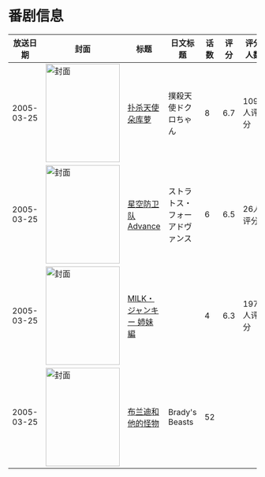 # 番剧信息

|放送日期|封面|标题|日文标题|话数|评分|评分人数|
|---|---|---|---|---|---|---|
|2005-03-25|<img src="https://lain.bgm.tv/pic/cover/c/cc/43/3059_BX3r7.jpg" alt="封面" style="width:150px;height:200px;object-fit:cover;">|[扑杀天使朵库萝](https://bangumi.tv/subject/3059)|撲殺天使ドクロちゃん|8|6.7|1097人评分|
|2005-03-25|<img src="https://lain.bgm.tv/pic/cover/c/11/f1/48992_d0rkg.jpg" alt="封面" style="width:150px;height:200px;object-fit:cover;">|[星空防卫队 Advance](https://bangumi.tv/subject/48992)|ストラトス・フォー アドヴァンス|6|6.5|26人评分|
|2005-03-25|<img src="https://bangumi.tv/img/no_icon_subject.png" alt="封面" style="width:150px;height:200px;object-fit:cover;">|[MILK・ジャンキー 姉妹編](https://bangumi.tv/subject/70417)||4|6.3|197人评分|
|2005-03-25|<img src="https://lain.bgm.tv/pic/cover/c/9a/10/522746_n22b7.jpg" alt="封面" style="width:150px;height:200px;object-fit:cover;">|[布兰迪和他的怪物](https://bangumi.tv/subject/522746)|Brady's Beasts|52|||
